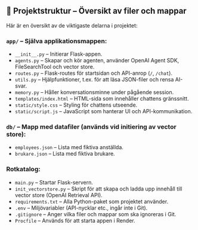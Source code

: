 ## 📂 Projektstruktur – Översikt av filer och mappar

Här är en översikt av de viktigaste delarna i projektet:

### `app/` – Själva applikationsmappen:
- `__init__.py` – Initierar Flask-appen.
- `agents.py` – Skapar och kör agenten, använder OpenAI Agent SDK, FileSearchTool och vector store.
- `routes.py` – Flask-routes för startsidan och API-anrop (`/`, `/chat`).
- `utils.py` – Hjälpfunktioner, t.ex. för att läsa JSON-filer och rensa AI-svar.
- `memory.py` – Håller konversationsminne under pågående session.
- `templates/index.html` – HTML-sida som innehåller chattens gränssnitt.
- `static/style.css` – Styling för chattens utseende.
- `static/script.js` – JavaScript som hanterar UI och API-kommunikation.

### `db/` – Mapp med datafiler (används vid initiering av vector store):
- `employees.json` – Lista med fiktiva anställda.
- `brukare.json` – Lista med fiktiva brukare.

### Rotkatalog:
- `main.py` – Startar Flask-servern.
- `init_vectorstore.py` – Skript för att skapa och ladda upp innehåll till vector store (OpenAI Retrieval API).
- `requirements.txt` – Alla Python-paket som projektet använder.
- `.env` – Miljövariabler (API-nycklar etc., ingår inte i Git).
- `.gitignore` – Anger vilka filer och mappar som ska ignoreras i Git.
- `Procfile` – Används för att starta appen i Render.

